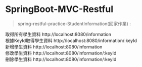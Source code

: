# SpringBoot-MVC-Restful

> spring-restful-practice-StudentInformation(回家作業) :

取得所有學生資料 http://localhost:8080/information  
根據KeyId取得學生資料 http://localhost:8080/information/:keyId  
新增學生資料 http://localhost:8080/information  
修改學生資料 http://localhost:8080/information/:keyId  
刪除學生資料 http://localhost:8080/information/:keyId

